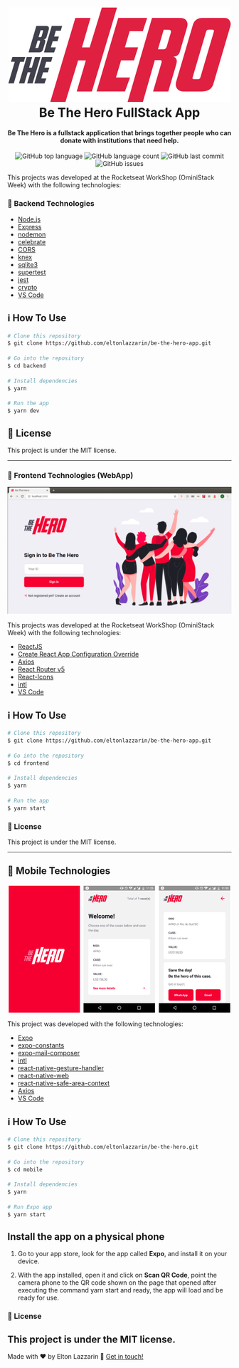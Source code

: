<h1 align="center">
    <img alt="GoBarber" src="https://github.com/eltonlazzarin/be-the-hero-app/blob/master/frontend/src/assets/logo.svg" />
    <br>
    Be The Hero FullStack App
</h1>

<h4 align="center">
  Be The Hero is a fullstack application that brings together people who can donate with institutions that need help.
</h4>
<p align="center">
  <img alt="GitHub top language" src="https://img.shields.io/github/languages/top/eltonlazzarin/be-the-hero-app">
  
  <img alt="GitHub language count" src="https://img.shields.io/github/languages/count/eltonlazzarin/be-the-hero-app">
  
  <img alt="GitHub last commit" src="https://img.shields.io/github/last-commit/eltonlazzarin/be-the-hero-app">
  
  <img alt="GitHub issues" src="https://img.shields.io/github/issues/eltonlazzarin/be-the-hero-app">

This projects was developed at the Rocketseat WorkShop (OminiStack Week) with the following technologies:

### :rocket: Backend Technologies

- [Node.js](https://nodejs.org/)
- [Express](https://expressjs.com/)
- [nodemon](https://nodemon.io/)
- [celebrate](https://github.com/arb/celebrate)
- [CORS](https://github.com/expressjs/cors)
- [knex](https://github.com/knex/knex)
- [sqlite3](https://github.com/sqlite/sqlite)
- [supertest](https://github.com/visionmedia/supertest)
- [jest](https://github.com/facebook/jest)
- [crypto](https://nodejs.org/api/crypto.html)
- [VS Code](https://code.visualstudio.com/)

## :information_source: How To Use

```bash
# Clone this repository
$ git clone https://github.com/eltonlazzarin/be-the-hero-app.git

# Go into the repository
$ cd backend

# Install dependencies
$ yarn

# Run the app
$ yarn dev
```

## :memo: License

This project is under the MIT license.

---

### :rocket: Frontend Technologies (WebApp)

<img alt="Be The Hero Web" src="https://github.com/eltonlazzarin/be-the-hero-app/blob/master/frontend/screenshot/projectactions.gif">

This projects was developed at the Rocketseat WorkShop (OminiStack Week) with the following technologies:

- [ReactJS](https://reactjs.org/)
- [Create React App Configuration Override](https://github.com/sharegate/craco)
- [Axios](https://github.com/axios/axios)
- [React Router v5](https://github.com/ReactTraining/react-router)
- [React-Icons](http://react-icons.github.io/react-icons/)
- [intl](https://developer.mozilla.org/en-US/docs/Web/JavaScript/Reference/Global_Objects/NumberFormat)
- [VS Code](https://code.visualstudio.com)

## :information_source: How To Use

```bash
# Clone this repository
$ git clone https://github.com/eltonlazzarin/be-the-hero-app.git

# Go into the repository
$ cd frontend

# Install dependencies
$ yarn

# Run the app
$ yarn start
```

### :memo: License

This project is under the MIT license.

---

## :rocket: Mobile Technologies

<p align="center">
<img alt="Be The Hero Mobile" src="https://github.com/eltonlazzarin/be-the-hero-app/blob/master/mobile/screenshots/mobilescreens.png">
</p>

This project was developed with the following technologies:

- [Expo](https://expo.io/)
- [expo-constants](https://docs.expo.io/versions/latest/sdk/constants/)
- [expo-mail-composer](https://docs.expo.io/versions/latest/sdk/mail-composer/)
- [intl](https://developer.mozilla.org/en-US/docs/Web/JavaScript/Reference/Global_Objects/NumberFormat)
- [react-native-gesture-handler](https://docs.expo.io/versions/latest/sdk/gesture-handler/)
- [react-native-web](https://code.visualstudio.com)
- [react-native-safe-area-context](https://docs.expo.io/versions/v33.0.0/introduction/running-in-the-browser/)
- [Axios](https://github.com/axios/axios)
- [VS Code](https://code.visualstudio.com)

## :information_source: How To Use

```bash
# Clone this repository
$ git clone https://github.com/eltonlazzarin/be-the-hero.git

# Go into the repository
$ cd mobile

# Install dependencies
$ yarn

# Run Expo app
$ yarn start
```

## Install the app on a physical phone

1. Go to your app store, look for the app called <strong>Expo</strong>, and install it on your device.

2. With the app installed, open it and click on <strong>Scan QR Code</strong>, point the camera phone to the QR code shown on the page that opened after executing the command yarn start and ready, the app will load and be ready for use.

### :memo: License

## This project is under the MIT license.

Made with ♥ by Elton Lazzarin :wave: [Get in touch!](https://www.linkedin.com/in/eltonlazzarin/)

